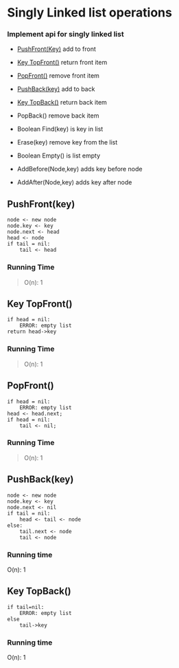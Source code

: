 # Singly Linked list  operations

### Implement api for singly linked list 
- [PushFront(Key)](#pushfrontkey)
add to front 

- [Key TopFront()](#key-topfront)
return front item

- [PopFront()](#popfront)
remove front item

- [PushBack(key)](#pushbackkey)
add to  back

- [Key TopBack()](#key-topback)
return back item

- PopBack()
remove back item

- Boolean Find(key)
is key in list

- Erase(key)
remove key from the list

- Boolean Empty()
is list empty

- AddBefore(Node,key)
adds key before node

- AddAfter(Node,key)
adds key after node


## PushFront(key)
```
node <- new node
node.key <- key
node.next <- head
head <- node
if tail = nil:
	tail <- head
```

### Running Time

> O(n): 1

## Key TopFront()
```
if head = nil:
	ERROR: empty list
return head->key
```

### Running Time
> O(n): 1

## PopFront()
```
if head = nil:
	ERROR: empty list 
head <- head.next;
if head = nil:
	tail <- nil;
```

### Running Time
> O(n): 1

## PushBack(key)
```
node <- new node
node.key <- key
node.next <- nil
if tail = nil:
	head <- tail <- node
else:
	tail.next <- node
	tail <- node
```

### Running time
O(n): 1


## Key TopBack()
```
if tail=nil:
	ERROR: empty list
else
	tail->key
```

### Running time
O(n): 1